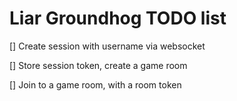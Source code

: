 # Liar Groundhog TODO list

[] Create session with username via websocket

[] Store session token, create a game room

[] Join to a game room, with a room token
